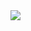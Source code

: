 <div style="display:flex;align-items:center,justify-content:center">
  
<image src="github1.gif" />
</div>
